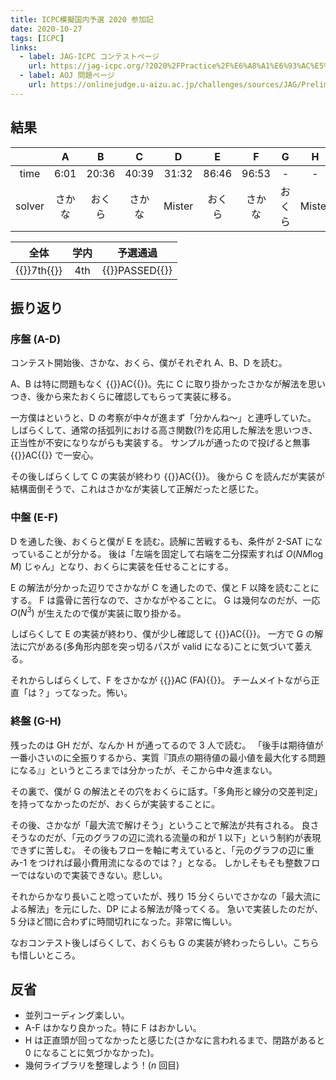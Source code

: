 ```yaml
---
title: ICPC模擬国内予選 2020 参加記
date: 2020-10-27
tags: [ICPC]
links:
  - label: JAG-ICPC コンテストページ
    url: https://jag-icpc.org/?2020%2FPractice%2F%E6%A8%A1%E6%93%AC%E5%9B%BD%E5%86%85%E4%BA%88%E9%81%B8
  - label: AOJ 問題ページ
    url: https://onlinejudge.u-aizu.ac.jp/challenges/sources/JAG/Prelim?year=2020
---
```


## 結果

|        |   A    |   B    |   C    |   D    |   E    |   F    |   G    |   H    |
| :----: | :----: | :----: | :----: | :----: | :----: | :----: | :----: | :----: |
|  time  |  6:01  | 20:36  | 40:39  | 31:32  | 86:46  | 96:53  |   -    |   -    |
| solver | さかな | おくら | さかな | Mister | おくら | さかな | おくら | Mister |

|                 全体                  | 学内 |                 予選通過                 |
| :-----------------------------------: | :--: | :--------------------------------------: |
| {{<color lightgreen>}}7th{{</color>}} | 4th  | {{<color lightgreen>}}PASSED{{</color>}} |

## 振り返り

### 序盤 (A-D)

コンテスト開始後、さかな、おくら、僕がそれぞれ A、B、D を読む。

A、B は特に問題もなく {{<color lightgreen>}}AC{{</color>}}。先に C に取り掛かったさかなが解法を思いつき、後から来たおくらに確認してもらって実装に移る。

一方僕はというと、D の考察が中々が進まず「分かんね〜」と連呼していた。
しばらくして、通常の括弧列における高さ関数(?)を応用した解法を思いつき、正当性が不安になりながらも実装する。
サンプルが通ったので投げると無事 {{<color lightgreen>}}AC{{</color>}} で一安心。

その後しばらくして C の実装が終わり {{<color lightgreen>}}AC{{</color>}}。
後から C を読んだが実装が結構面倒そうで、これはさかなが実装して正解だったと感じた。

### 中盤 (E-F)

D を通した後、おくらと僕が E を読む。読解に苦戦するも、条件が 2-SAT になっていることが分かる。
後は「左端を固定して右端を二分探索すれば $O(NM \log M)$ じゃん」となり、おくらに実装を任せることにする。

E の解法が分かった辺りでさかなが C を通したので、僕と F 以降を読むことにする。
F は露骨に苦行なので、さかながやることに。
G は幾何なのだが、一応 $O(N^3)$ が生えたので僕が実装に取り掛かる。

しばらくして E の実装が終わり、僕が少し確認して {{<color lightgreen>}}AC{{</color>}}。
一方で G の解法に穴がある(多角形内部を突っ切るパスが valid になる)ことに気づいて萎える。

それからしばらくして、F をさかなが {{<color lightgreen>}}AC (FA){{</color>}}。
チームメイトながら正直「は？」ってなった。怖い。

### 終盤 (G-H)

残ったのは GH だが、なんか H が通ってるので 3 人で読む。
「後手は期待値が一番小さいのに全振りするから、実質『頂点の期待値の最小値を最大化する問題になる』」というところまでは分かったが、そこから中々進まない。

その裏で、僕が G の解法とその穴をおくらに話す。「多角形と線分の交差判定」を持ってなかったのだが、おくらが実装することに。

その後、さかなが「最大流で解けそう」ということで解法が共有される。
良さそうなのだが、「元のグラフの辺に流れる流量の和が 1 以下」という制約が表現できずに苦しむ。
その後もフローを軸に考えていると、「元のグラフの辺に重み-1 をつければ最小費用流になるのでは？」となる。
しかしそもそも整数フローではないので実装できない。悲しい。

それからかなり長いこと唸っていたが、残り 15 分くらいでさかなの「最大流による解法」を元にした、DP による解法が降ってくる。
急いで実装したのだが、5 分ほど間に合わずに時間切れになった。非常に悔しい。

なおコンテスト後しばらくして、おくらも G の実装が終わったらしい。こちらも惜しいところ。

## 反省

- 並列コーディング楽しい。
- A-F はかなり良かった。特に F はおかしい。
- H は正直頭が回ってなかったと感じた(さかなに言われるまで、閉路があると 0 になることに気づかなかった)。
- 幾何ライブラリを整理しよう！($n$ 回目)
